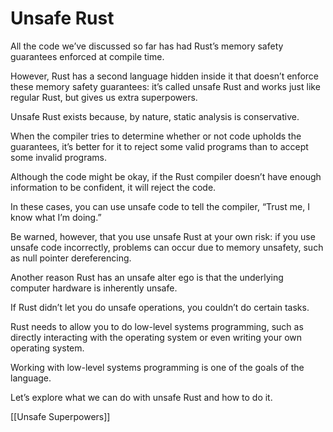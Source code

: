 # Unsafe Rust

All the code we’ve discussed so far has had Rust’s memory safety guarantees enforced at compile time.

However, Rust has a second language hidden inside it that doesn’t enforce these memory safety guarantees: it’s called unsafe Rust and works just like regular Rust, but gives us extra superpowers.



Unsafe Rust exists because, by nature, static analysis is conservative.

When the compiler tries to determine whether or not code upholds the guarantees, it’s better for it to reject some valid programs than to accept some invalid programs.

Although the code might be okay, if the Rust compiler doesn’t have enough information to be confident, it will reject the code.

In these cases, you can use unsafe code to tell the compiler, “Trust me, I know what I’m doing.” 

Be warned, however, that you use unsafe Rust at your own risk: if you use unsafe code incorrectly, problems can occur due to memory unsafety, such as null pointer dereferencing.



Another reason Rust has an unsafe alter ego is that the underlying computer hardware is inherently unsafe.

If Rust didn’t let you do unsafe operations, you couldn’t do certain tasks.

Rust needs to allow you to do low-level systems programming, such as directly interacting with the operating system or even writing your own operating system.

Working with low-level systems programming is one of the goals of the language.

Let’s explore what we can do with unsafe Rust and how to do it.



[[Unsafe Superpowers]]
